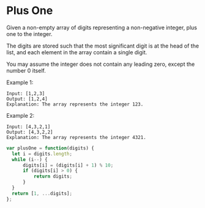 # Plus One

Given a non-empty array of digits representing a non-negative integer, plus one to the integer.

The digits are stored such that the most significant digit is at the head of the list, and each element in the array contain a single digit.

You may assume the integer does not contain any leading zero, except the number 0 itself.

Example 1:

```
Input: [1,2,3]
Output: [1,2,4]
Explanation: The array represents the integer 123.
```

Example 2:

```
Input: [4,3,2,1]
Output: [4,3,2,2]
Explanation: The array represents the integer 4321.
```

```js
var plusOne = function(digits) {    
  let i = digits.length;
  while (i--) {
      digits[i] = (digits[i] + 1) % 10;
      if (digits[i] > 0) {
          return digits;
      }
  }
  return [1, ...digits];
};
```